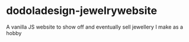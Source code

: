 # dodoladesign-jewelrywebsite
A vanilla JS website to show off and eventually sell jewellery I make as a hobby
